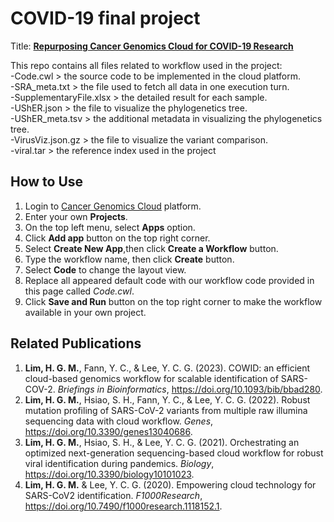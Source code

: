 # COVID-19 final project
Title: **[Repurposing Cancer Genomics Cloud for COVID-19 Research](https://etds.ncl.edu.tw/cgi-bin/gs32/gsweb.cgi/ccd=90gDnV/record?r1=1&h1=0)**

This repo contains all files related to workflow used in the project:\
-Code.cwl > the source code to be implemented in the cloud platform.\
-SRA_meta.txt > the file used to fetch all data in one execution turn.\
-SupplementaryFile.xlsx > the detailed result for each sample.\
-UShER.json > the file to visualize the phylogenetics tree.\
-UShER_meta.tsv > the additional metadata in visualizing the phylogenetics tree.\
-VirusViz.json.gz > the file to visualize the variant comparison.\
-viral.tar > the reference index used in the project

## How to Use
1. Login to [Cancer Genomics Cloud](https://cgc-accounts.sbgenomics.com/auth/login) platform.
2. Enter your own **Projects**.
3. On the top left menu, select **Apps** option.
4. Click **Add app** button on the top right corner.
5. Select **Create New App**,then click **Create a Workflow** button.
6. Type the workflow name, then click **Create** button.
7. Select **Code** to change the layout view.
8. Replace all appeared default code with our workflow code provided in this page called *Code.cwl*.
9. Click **Save and Run** button on the top right corner to make the workflow available in your own project.

## Related Publications
1. **Lim, H. G. M.**, Fann, Y. C., & Lee, Y. C. G. (2023). COWID: an efficient cloud-based genomics workflow for scalable identification of SARS-COV-2. *Briefings in Bioinformatics*, https://doi.org/10.1093/bib/bbad280.
2. **Lim, H. G. M.**, Hsiao, S. H., Fann, Y. C., & Lee, Y. C. G. (2022). Robust mutation profiling of SARS-CoV-2 variants from multiple raw illumina sequencing data with cloud workflow. *Genes*, https://doi.org/10.3390/genes13040686.
3. **Lim, H. G. M.**, Hsiao, S. H., & Lee, Y. C. G. (2021). Orchestrating an optimized next-generation sequencing-based cloud workflow for robust viral identification during pandemics. *Biology*, https://doi.org/10.3390/biology10101023.
4. **Lim, H. G. M.** & Lee, Y. C. G. (2020). Empowering cloud technology for SARS-CoV2 identification. *F1000Research*, https://doi.org/10.7490/f1000research.1118152.1.
